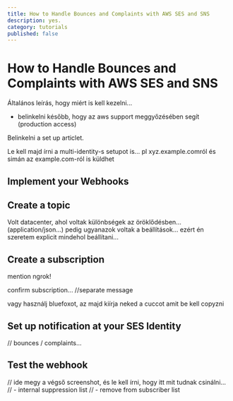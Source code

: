 ```yaml
---
title: How to Handle Bounces and Complaints with AWS SES and SNS
description: yes.
category: tutorials
published: false
---
```


# How to Handle Bounces and Complaints with AWS SES and SNS

Általános leírás, hogy miért is kell kezelni...
 - belinkelni később, hogy az aws support meggyőzésében segít (production access)

Belinkelni a set up articlet.

Le kell majd írni a multi-identity-s setupot is... pl xyz.example.comról és simán az example.com-ról is küldhet


## Implement your Webhooks


## Create a topic

Volt datacenter, ahol voltak különbségek az öröklődésben... (application/json...) pedig ugyanazok voltak a beállítások... ezért én szeretem explicit mindehol beállítani...


## Create a subscription

mention ngrok!

confirm subscription... //separate message

vagy használj bluefoxot, az majd kiírja neked a cuccot amit be kell copyzni

## Set up notification at your SES Identity

// bounces / complaints...

## Test the webhook

// ide megy a végső screenshot, és le kell írni, hogy itt mit tudnak csinálni...
// - internal suppression list
// - remove from subscriber list




